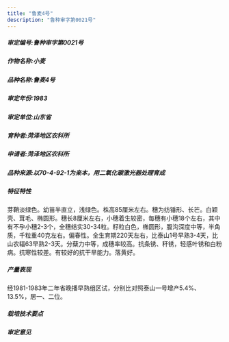 ```yaml
---
title: "鲁麦4号"
description: "鲁种审字第0021号"
---
```

##### 审定编号:鲁种审字第0021号

##### 作物名称:小麦

##### 品种名称:鲁麦4号

##### 审定年份:1983

##### 审定单位:山东省

##### 育种者:菏泽地区农科所

##### 申请者:菏泽地区农科所

##### 品种来源:以70-4-92-1为亲本，用二氧化碳激光器处理育成

##### 特征特性
芽鞘淡绿色。幼苗半直立，浅绿色。株高85厘米左右。穗为纺锤形、长芒。白颖壳、茸毛、椭圆形。穗长8厘米左右，小穗着生较密，每穗有小穗18个左右，其中有不孕小穗2-3个，全穗结实30-34粒。籽粒白色，椭圆形，腹沟深度中等，半角质，千粒重40克左右。偏春性。全生育期220天左右，比泰山1号早熟3-4天，比山农辐63早熟2-3天。分蘖力中等，成穗率较高。抗条锈、秆锈，轻感叶锈和白粉病。抗寒性较差。有较好的抗干旱能力。落黄好。

##### 产量表现
经1981-1983年二年省晚播早熟组区试，分别比对照泰山一号增产5.4%、13.5%，居一、二位。

##### 栽培技术要点


##### 审定意见

